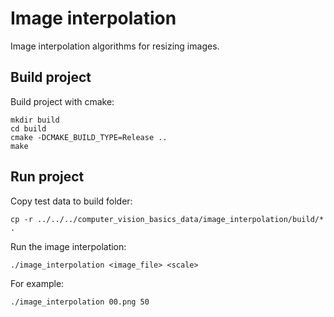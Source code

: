 # Image interpolation
Image interpolation algorithms for resizing images.

## Build project
Build project with cmake:
```
mkdir build
cd build
cmake -DCMAKE_BUILD_TYPE=Release ..
make
```

## Run project
Copy test data to build folder:
```
cp -r ../../../computer_vision_basics_data/image_interpolation/build/* .
```

Run the image interpolation:
```
./image_interpolation <image_file> <scale>
```

For example:
```
./image_interpolation 00.png 50
```
